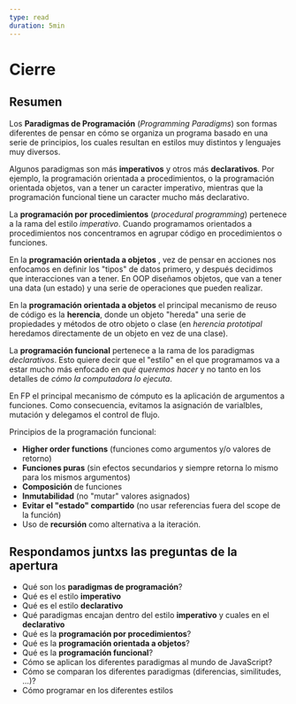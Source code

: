 ```yaml
---
type: read
duration: 5min
---
```


# Cierre

## Resumen

Los **Paradigmas de Programación** (_Programming Paradigms_) son formas
diferentes de pensar en cómo se organiza un programa basado en una serie de
principios, los cuales resultan en estilos muy distintos y lenguajes muy
diversos.

Algunos paradigmas son más **imperativos** y otros más **declarativos**. Por
ejemplo, la programación orientada a procedimientos, o la programación orientada
objetos, van a tener un caracter imperativo, mientras que la programación
funcional tiene un caracter mucho más declarativo.

La **programación por procedimientos** (_procedural programming_) pertenece a la
rama del estilo _imperativo_. Cuando programamos orientados a procedimientos nos
concentramos en agrupar código en procedimientos o funciones.

En la **programación orientada a objetos** , vez de pensar en acciones nos
enfocamos en definir los "tipos" de datos primero, y después decidimos que
interacciones van a tener. En OOP diseñamos objetos, que van a tener una data
(un estado) y una serie de operaciones que pueden realizar.

En la **programación orientada a objetos** el principal mecanismo de reuso de
código es la **herencia**, donde un objeto "hereda" una serie de propiedades y
métodos de otro objeto o clase (en _herencia prototipal_ heredamos directamente
de un objeto en vez de una clase).

La **programación funcional** pertenece a la rama de los paradigmas
_declarativos_. Esto quiere decir que el "estilo" en el que programamos va a
estar mucho más enfocado en _qué queremos hacer_ y no tanto en los detalles de
_cómo la computadora lo ejecuta_.

En FP el principal mecanismo de cómputo es la aplicación de argumentos a
funciones. Como consecuencia, evitamos la asignación de varialbles, mutación y
delegamos el control de flujo.

Principios de la programación funcional:

* **Higher order functions** (funciones como argumentos y/o valores de retorno)
* **Funciones puras** (sin efectos secundarios y siempre retorna lo mismo para
  los mismos argumentos)
* **Composición** de funciones
* **Inmutabilidad** (no "mutar" valores asignados)
* **Evitar el "estado" compartido** (no usar referencias fuera del scope de la
  función)
* Uso de **recursión** como alternativa a la iteración.

## Respondamos juntxs las preguntas de la apertura

* Qué son los **paradigmas de programación**?
* Qué es el estilo **imperativo**
* Qué es el estilo **declarativo**
* Qué paradigmas encajan dentro del estilo **imperativo** y cuales en el
  **declarativo**
* Qué es la **programación por procedimientos**?
* Qué es la **programación orientada a objetos**?
* Qué es la **programación funcional**?
* Cómo se aplican los diferentes paradigmas al mundo de JavaScript?
* Cómo se comparan los diferentes paradigmas (diferencias, similitudes, ...)?
* Cómo programar en los diferentes estilos
